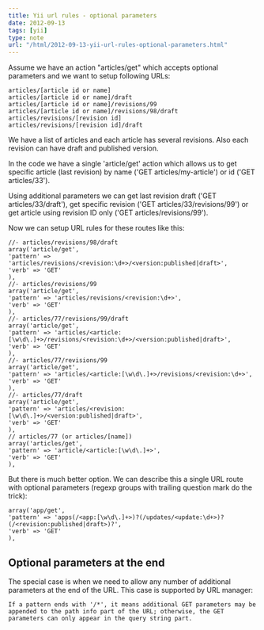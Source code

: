 ```yaml
---
title: Yii url rules - optional parameters
date: 2012-09-13
tags: [yii]
type: note
url: "/html/2012-09-13-yii-url-rules-optional-parameters.html"
---
```



Assume we have an action "articles/get" which accepts optional parameters and we want to setup following URLs:

    articles/[article id or name]
    articles/[article id or name]/draft
    articles/[article id or name]/revisions/99
    articles/[article id or name]/revisions/98/draft
    articles/revisions/[revision id]
    articles/revisions/[revision id]/draft

<!-- more -->
We have a list of articles and each article has several revisions. Also each revision can have draft and published version.

In the code we have a single 'article/get' action which allows us to get specific article (last revision) by name ('GET articles/my-article') or id ('GET articles/33').

Using additional parameters we can get last revision draft ('GET articles/33/draft'), get specific revision ('GET articles/33/revisions/99') or get article using revision ID only ('GET articles/revisions/99').

Now we can setup URL rules for these routes like this:

    //- articles/revisions/98/draft
    array('article/get',
    'pattern' => 'articles/revisions/<revision:\d+>/<version:published|draft>',
    'verb' => 'GET'
    ),
    //- articles/revisions/99
    array('article/get',
    'pattern' => 'articles/revisions/<revision:\d+>',
    'verb' => 'GET'
    ),
    //- articles/77/revisions/99/draft
    array('article/get',
    'pattern' => 'articles/<article:[\w\d\.]+>/revisions/<revision:\d+>/<version:published|draft>',
    'verb' => 'GET'
    ),
    //- articles/77/revisions/99
    array('article/get',
    'pattern' => 'articles/<article:[\w\d\.]+>/revisions/<revision:\d+>',
    'verb' => 'GET'
    ),
    //- articles/77/draft
    array('article/get',
    'pattern' => 'articles/<revision:[\w\d\.]+>/<version:published|draft>',
    'verb' => 'GET'
    ),
    // articles/77 (or articles/[name])
    array('articles/get',
    'pattern' => 'article/<article:[\w\d\.]+>',
    'verb' => 'GET'
    ),

But there is much better option. We can describe this a single URL route with optional parameters (regexp groups with trailing question mark do the trick):

    array('app/get',
    'pattern' => 'apps(/<app:[\w\d\.]+>)?(/updates/<update:\d+>)?(/<revision:published|draft>)?',
    'verb' => 'GET'
    ),

Optional parameters at the end
------------------------------
The special case is when we need to allow any number of additional parameters at the end of the URL. This case is supported by URL manager:

    If a pattern ends with '/*', it means additional GET parameters may be appended to the path info part of the URL; otherwise, the GET parameters can only appear in the query string part.
